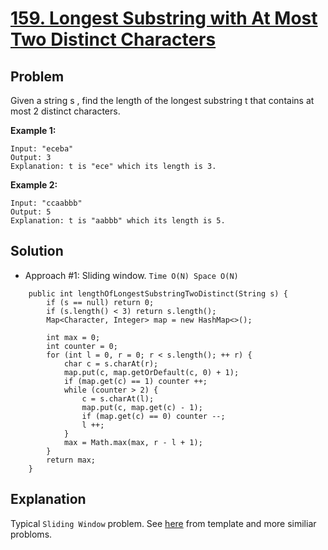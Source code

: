 # <a href='https://leetcode.com/problems/longest-substring-with-at-most-two-distinct-characters/'>159. Longest Substring with At Most Two Distinct Characters</a>

## Problem
Given a string s , find the length of the longest substring t  that contains at most 2 distinct characters.

<strong>Example 1:</strong>
```
Input: "eceba"
Output: 3
Explanation: t is "ece" which its length is 3.
```

<strong>Example 2:</strong>
```
Input: "ccaabbb"
Output: 5
Explanation: t is "aabbb" which its length is 5.
```

## Solution
- Approach #1: Sliding window. ```Time O(N) Space O(N)```
```
    public int lengthOfLongestSubstringTwoDistinct(String s) {
        if (s == null) return 0;
        if (s.length() < 3) return s.length();
        Map<Character, Integer> map = new HashMap<>();

        int max = 0;
        int counter = 0;
        for (int l = 0, r = 0; r < s.length(); ++ r) {
            char c = s.charAt(r);
            map.put(c, map.getOrDefault(c, 0) + 1);
            if (map.get(c) == 1) counter ++;
            while (counter > 2) {
                c = s.charAt(l);
                map.put(c, map.get(c) - 1);
                if (map.get(c) == 0) counter --;
                l ++;
            }
            max = Math.max(max, r - l + 1);
        }
        return max;
    }
```

## Explanation
Typical ```Sliding Window``` problem. See <a href=''>here</a> from template and more similiar probloms.
